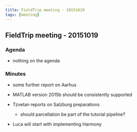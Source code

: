```yaml
---
title: FieldTrip meeting - 20151019
tags: [meeting]
---
```


## FieldTrip meeting - 20151019

### Agenda

- nothing on the agenda

### Minutes

- some further report on Aarhus

- MATLAB version 2015b should be consistently supported

- Tzvetan reports on Salzburg preparations

  - should parcellation be part of the tutorial pipeline?

- Luca will start with implementing Harmony
